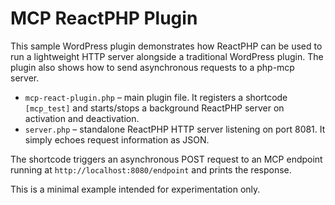 # MCP ReactPHP Plugin

This sample WordPress plugin demonstrates how ReactPHP can be used to run a lightweight HTTP server alongside a traditional WordPress plugin. The plugin also shows how to send asynchronous requests to a php-mcp server.

* `mcp-react-plugin.php` – main plugin file. It registers a shortcode `[mcp_test]` and starts/stops a background ReactPHP server on activation and deactivation.
* `server.php` – standalone ReactPHP HTTP server listening on port 8081. It simply echoes request information as JSON.

The shortcode triggers an asynchronous POST request to an MCP endpoint running at `http://localhost:8080/endpoint` and prints the response.

This is a minimal example intended for experimentation only.
